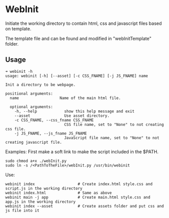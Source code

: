 # WebInit
Initiate the working directory to contain html, css and javascript files based on template.

The template file and can be found and modified in "webInitTemplate" folder.

## Usage
```
➜ webinit -h
usage: webinit [-h] [--asset] [-c CSS_FNAME] [-j JS_FNAME] name

Init a directory to be webpage.

positional arguments:
  name                  Name of the main html file.

  optional arguments:
    -h, --help            show this help message and exit
    --asset               Use asset directory.
    -c CSS_FNAME, --css_fname CSS_FNAME
                          CSS file name, set to "None" to not creating css file.
    -j JS_FNAME, --js_fname JS_FNAME
                          JavaScript file name, set to "None" to not creating javascript file.

```

Examples:
First make a soft link to make the script included in the $PATH.
```
sudo chmod a+x ./webInit.py
sudo ln -s /<PathToTheFile>/webInit.py /usr/bin/webinit
```
Use:
```
webinit index                   # Create index.html style.css and script.js in the working directory
webinit index.html              # Same as above
webinit main -j app             # Create main.html style.css and app.js in the working directory
webinit index --asset           # Create assets folder and put css and js file into it
```
